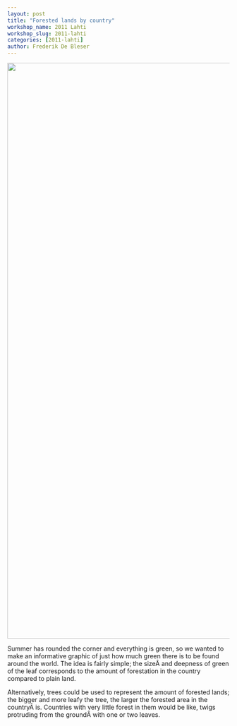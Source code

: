 ```yaml
---
layout: post
title: "Forested lands by country"
workshop_name: 2011 Lahti
workshop_slug: 2011-lahti
categories: [2011-lahti]
author: Frederik De Bleser
---
```

<a rel="attachment wp-att-130" href="http://workshops.nodebox.net/2011-3/?attachment_id=130"><img class="alignnone size-large wp-image-130" src="http://workshops.nodebox.net/2011-3/wp-content/uploads/2011/05/img001-950x1307.jpg" alt="" width="950" height="1307" /></a>

Summer has rounded the corner and everything is green, so we wanted to make an informative graphic of just how much green there is to be found around the world. The idea is fairly simple; the sizeÂ and deepness of green of the leaf corresponds to the amount of forestation in the country compared to plain land.

Alternatively, trees could be used to represent the amount of forested lands; the bigger and more leafy the tree, the larger the forested area in the countryÂ is. Countries with very little forest in them would be like, twigs protruding from the groundÂ with one or two leaves.

